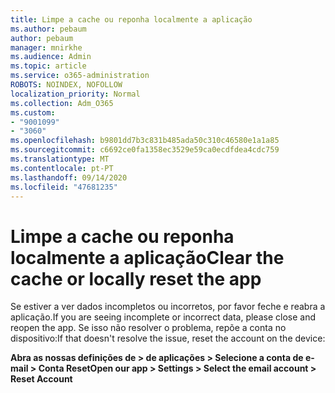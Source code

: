 ```yaml
---
title: Limpe a cache ou reponha localmente a aplicação
ms.author: pebaum
author: pebaum
manager: mnirkhe
ms.audience: Admin
ms.topic: article
ms.service: o365-administration
ROBOTS: NOINDEX, NOFOLLOW
localization_priority: Normal
ms.collection: Adm_O365
ms.custom:
- "9001099"
- "3060"
ms.openlocfilehash: b9801dd7b3c831b485ada50c310c46580e1a1a85
ms.sourcegitcommit: c6692ce0fa1358ec3529e59ca0ecdfdea4cdc759
ms.translationtype: MT
ms.contentlocale: pt-PT
ms.lasthandoff: 09/14/2020
ms.locfileid: "47681235"
---
```

# <a name="clear-the-cache-or-locally-reset-the-app"></a><span data-ttu-id="9b356-102">Limpe a cache ou reponha localmente a aplicação</span><span class="sxs-lookup"><span data-stu-id="9b356-102">Clear the cache or locally reset the app</span></span>

<span data-ttu-id="9b356-103">Se estiver a ver dados incompletos ou incorretos, por favor feche e reabra a aplicação.</span><span class="sxs-lookup"><span data-stu-id="9b356-103">If you are seeing incomplete or incorrect data, please close and reopen the app.</span></span>  <span data-ttu-id="9b356-104">Se isso não resolver o problema, repõe a conta no dispositivo:</span><span class="sxs-lookup"><span data-stu-id="9b356-104">If that doesn't resolve the issue, reset the account on the device:</span></span> 

<span data-ttu-id="9b356-105">**Abra as nossas definições de > de aplicações > Selecione a conta de e-mail > Conta Reset**</span><span class="sxs-lookup"><span data-stu-id="9b356-105">**Open our app > Settings > Select the email account > Reset Account**</span></span>